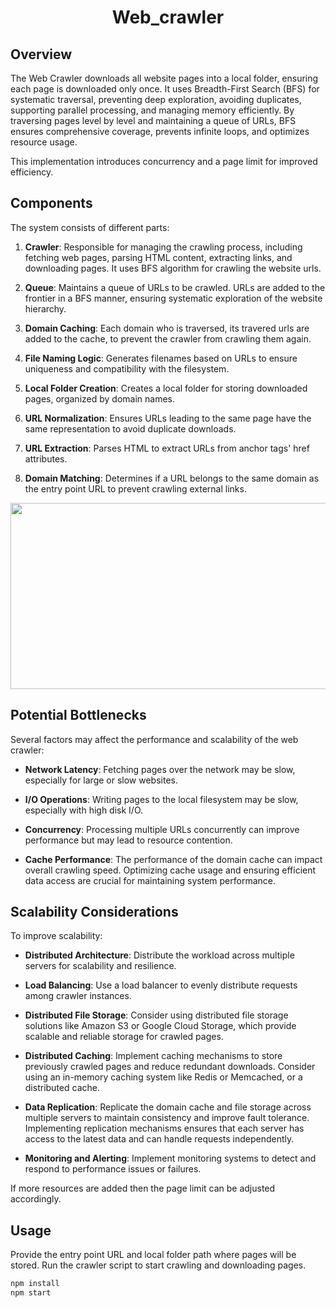 <h1 align="center">Web_crawler</h1>

## Overview

The Web Crawler downloads all website pages into a local folder, ensuring each page is downloaded only once. It uses Breadth-First Search (BFS) for systematic traversal, preventing deep exploration, avoiding duplicates, supporting parallel processing, and managing memory efficiently. By traversing pages level by level and maintaining a queue of URLs, BFS ensures comprehensive coverage, prevents infinite loops, and optimizes resource usage.

This implementation introduces concurrency and a page limit for improved efficiency.

## Components

The system consists of different parts:

1. **Crawler**: Responsible for managing the crawling process, including fetching web pages, parsing HTML content, extracting links, and downloading pages. It uses BFS algorithm for crawling the website urls.

2. **Queue**: Maintains a queue of URLs to be crawled. URLs are added to the frontier in a BFS manner, ensuring systematic exploration of the website hierarchy.

3. **Domain Caching**: Each domain who is traversed, its travered urls are added to the cache, to prevent the crawler from crawling them again.

4. **File Naming Logic**: Generates filenames based on URLs to ensure uniqueness and compatibility with the filesystem.

5. **Local Folder Creation**: Creates a local folder for storing downloaded pages, organized by domain names.

6. **URL Normalization**: Ensures URLs leading to the same page have the same representation to avoid duplicate downloads.

7. **URL Extraction**: Parses HTML to extract URLs from anchor tags' href attributes.

8. **Domain Matching**: Determines if a URL belongs to the same domain as the entry point URL to prevent crawling external links.

<p align="center">
 <img width="800" height="298" src="https://raw.githubusercontent.com/gitgik/distributed-system-design/bc89b6300f0c2707446e9885918d5d0b7320e18d//images/designing_webcrawler_high_level.png" />
</p>

## Potential Bottlenecks

Several factors may affect the performance and scalability of the web crawler:

- **Network Latency**: Fetching pages over the network may be slow, especially for large or slow websites.

- **I/O Operations**: Writing pages to the local filesystem may be slow, especially with high disk I/O.

- **Concurrency**: Processing multiple URLs concurrently can improve performance but may lead to resource contention.

- **Cache Performance**: The performance of the domain cache can impact overall crawling speed. Optimizing cache usage and ensuring efficient data access are crucial for maintaining system performance.

## Scalability Considerations

To improve scalability:

- **Distributed Architecture**: Distribute the workload across multiple servers for scalability and resilience.

- **Load Balancing**: Use a load balancer to evenly distribute requests among crawler instances.

- **Distributed File Storage**: Consider using distributed file storage solutions like Amazon S3 or Google Cloud Storage, which provide scalable and reliable storage for crawled pages.

- **Distributed Caching**: Implement caching mechanisms to store previously crawled pages and reduce redundant downloads. Consider using an in-memory caching system like Redis or Memcached, or a distributed cache.

- **Data Replication**: Replicate the domain cache and file storage across multiple servers to maintain consistency and improve fault tolerance. Implementing replication mechanisms ensures that each server has access to the latest data and can handle requests independently.

- **Monitoring and Alerting**: Implement monitoring systems to detect and respond to performance issues or failures.

If more resources are added then the page limit can be adjusted accordingly.

## Usage

Provide the entry point URL and local folder path where pages will be stored. Run the crawler script to start crawling and downloading pages.

```bash
npm install
npm start

```

